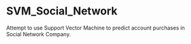 # SVM_Social_Network
Attempt to use Support Vector Machine to predict account purchases in Social Network Company.
